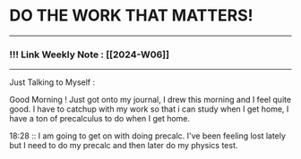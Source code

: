 
# DO THE WORK THAT MATTERS!

--- 
### !!! Link Weekly Note : [[2024-W06]]
---

Just Talking to Myself : 

Good Morning ! Just got onto my journal, I drew this morning and I feel quite good. I have to catchup with my work so that i can study when I get home, I have a ton of precalculus to do when I get home. 

18:28 :: I am going to get on with doing precalc. I've been feeling lost lately but I need to do my precalc and then later do my physics test.






